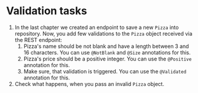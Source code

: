 # Validation tasks
1. In the last chapter we created an endpoint to save a new `Pizza` into repository. Now, you add few
validations to the `Pizza` object received via the REST endpoint:
   1. Pizza's name should be not blank and have a length between 3 and 16 characters. You can use `@NotBlank` and `@Size` annotations for this.
   2. Pizza's price should be a positive integer. You can use the `@Positive` annotation for this.
   3. Make sure, that validation is triggered. You can use the `@Validated` annotation for this.
2. Check what happens, when you pass an invalid `Pizza` object.  
